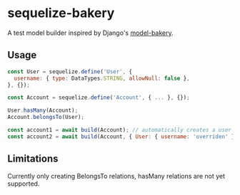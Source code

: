sequelize-bakery
================

A test model builder inspired by Django's [model-bakery](https://github.com/model-bakers/model_bakery).

Usage
-----
```javascript
const User = sequelize.define('User', {
  username: { type: DataTypes.STRING, allowNull: false },
}, {});

const Account = sequelize.define('Account', { ... }, {});

User.hasMany(Account);
Account.belongsTo(User);

const account1 = await build(Account); // automatically creates a user filled with random data
const account2 = await build(Account, { User: { username: 'overriden' } }); // creates a user with fields explicitly set
```

Limitations
-----------
Currently only creating BelongsTo relations, hasMany relations are not yet supported.
